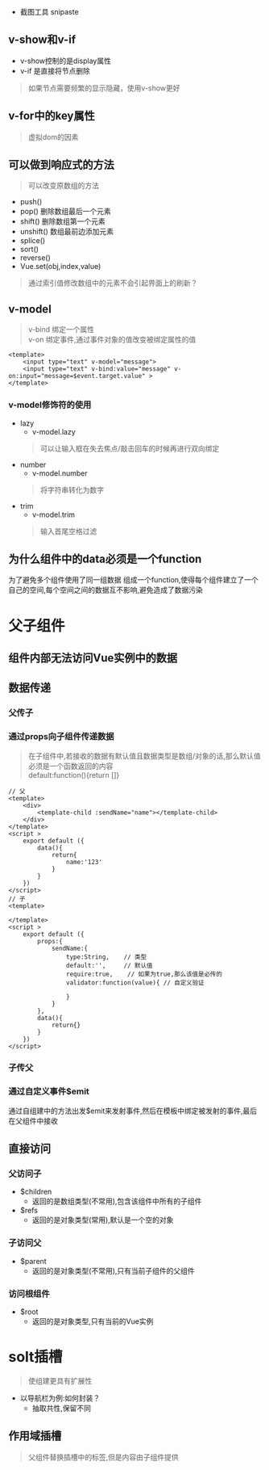 * 截图工具 snipaste

## v-show和v-if
* v-show控制的是display属性
* v-if 是直接将节点删除
> 如果节点需要频繁的显示隐藏，使用v-show更好
## v-for中的key属性
> 虚拟dom的因素
## 可以做到响应式的方法
> 可以改变原数组的方法
* push()
* pop()     删除数组最后一个元素
* shift()   删除数组第一个元素
* unshift() 数组最前边添加元素
* splice()
* sort()
* reverse()
* Vue.set(obj,index,value)
> 通过索引值修改数组中的元素不会引起界面上的刷新？
## v-model
> v-bind 绑定一个属性  
> v-on 绑定事件,通过事件对象的值改变被绑定属性的值
```vue
<template>
    <input type="text" v-model="message">
    <input type="text" v-bind:value="message" v-on:input="message=$event.target.value" >
</template>
```
### v-model修饰符的使用
* lazy
    * v-model.lazy
    > 可以让输入框在失去焦点/敲击回车的时候再进行双向绑定
* number
    * v-model.number  
    > 将字符串转化为数字
* trim
    * v-model.trim
    > 输入首尾空格过滤


## 为什么组件中的data必须是一个function
为了避免多个组件使用了同一组数据
组成一个function,使得每个组件建立了一个自己的空间,每个空间之间的数据互不影响,避免造成了数据污染
# 父子组件
## 组件内部无法访问Vue实例中的数据
## 数据传递
### 父传子
### 通过props向子组件传递数据
> 在子组件中,若接收的数据有默认值且数据类型是数组/对象的话,那么默认值必须是一个函数返回的内容   
> default:function(){return []}
```vue
// 父
<template>
    <div>
        <template-child :sendName="name"></template-child>
    </div>
</template>
<script >
    export default ({
        data(){
            return{
                name:'123'
            }
        }
    })
</script>
// 子
<template>
    
</template>
<script >
    export default ({
        props:{
            sendName:{
                type:String,    // 类型
                default:'',     // 默认值
                require:true,    // 如果为true,那么该值是必传的
                validator:function(value){ // 自定义验证
                    
                } 
            }
        },
        data(){
            return{}
        }
    })
</script>

```
### 子传父
### 通过自定义事件$emit
通过自组建中的方法出发$emit来发射事件,然后在模板中绑定被发射的事件,最后在父组件中接收
## 直接访问
### 父访问子
* $children
    * 返回的是数组类型(不常用),包含该组件中所有的子组件
* $refs
    * 返回的是对象类型(常用),默认是一个空的对象
### 子访问父
* $parent
    * 返回的是对象类型(不常用),只有当前子组件的父组件
### 访问根组件
* $root
    * 返回的是对象类型,只有当前的Vue实例
# solt插槽
> 使组建更具有扩展性
* 以导航栏为例:如何封装？
    * 抽取共性,保留不同
## 作用域插槽
> 父组件替换插槽中的标签,但是内容由子组件提供


    